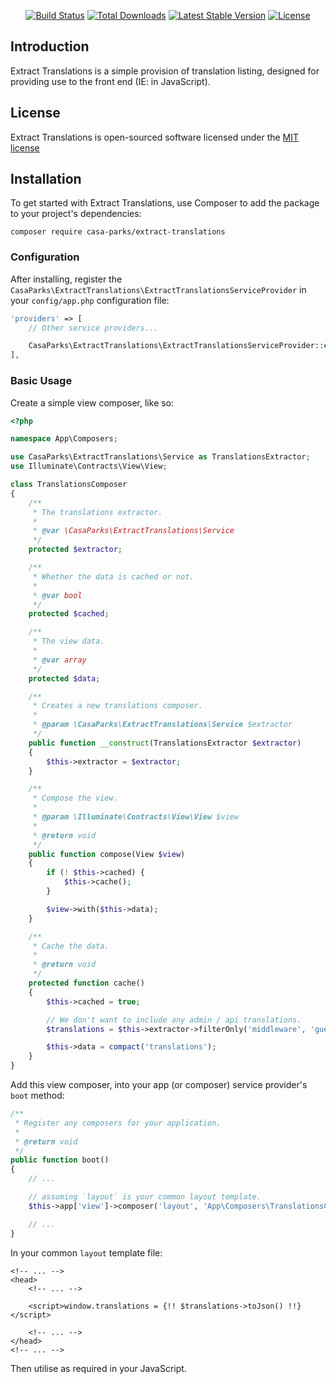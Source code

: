 <p align="center">
<a href="https://travis-ci.org/Casa-Parks/Extract-Translations"><img src="https://travis-ci.org/Casa-Parks/Extract-Translations.svg" alt="Build Status"></a>
<a href="https://packagist.org/packages/Casa-Parks/Extract-Translations"><img src="https://poser.pugx.org/Casa-Parks/Extract-Translations/d/total.svg" alt="Total Downloads"></a>
<a href="https://packagist.org/packages/Casa-Parks/Extract-Translations"><img src="https://poser.pugx.org/Casa-Parks/Extract-Translations/v/stable.svg" alt="Latest Stable Version"></a>
<a href="https://packagist.org/packages/Casa-Parks/Extract-Translations"><img src="https://poser.pugx.org/Casa-Parks/Extract-Translations/license.svg" alt="License"></a>
</p>

## Introduction

Extract Translations is a simple provision of translation listing, designed for providing use to the front end (IE: in JavaScript).

## License

Extract Translations is open-sourced software licensed under the [MIT license](http://opensource.org/licenses/MIT)

## Installation

To get started with Extract Translations, use Composer to add the package to your project's dependencies:

    composer require casa-parks/extract-translations

### Configuration

After installing, register the `CasaParks\ExtractTranslations\ExtractTranslationsServiceProvider` in your `config/app.php` configuration file:

```php
'providers' => [
    // Other service providers...

    CasaParks\ExtractTranslations\ExtractTranslationsServiceProvider::class,
],
```

### Basic Usage

Create a simple view composer, like so:

```php
<?php

namespace App\Composers;

use CasaParks\ExtractTranslations\Service as TranslationsExtractor;
use Illuminate\Contracts\View\View;

class TranslationsComposer
{
    /**
     * The translations extractor.
     *
     * @var \CasaParks\ExtractTranslations\Service
     */
    protected $extractor;

    /**
     * Whether the data is cached or not.
     *
     * @var bool
     */
    protected $cached;

    /**
     * The view data.
     *
     * @var array
     */
    protected $data;

    /**
     * Creates a new translations composer.
     *
     * @param \CasaParks\ExtractTranslations\Service $extractor
     */
    public function __construct(TranslationsExtractor $extractor)
    {
        $this->extractor = $extractor;
    }

    /**
     * Compose the view.
     *
     * @param \Illuminate\Contracts\View\View $view
     *
     * @return void
     */
    public function compose(View $view)
    {
        if (! $this->cached) {
            $this->cache();
        }

        $view->with($this->data);
    }

    /**
     * Cache the data.
     *
     * @return void
     */
    protected function cache()
    {
        $this->cached = true;

        // We don't want to include any admin / api translations.
        $translations = $this->extractor->filterOnly('middleware', 'guest', 'auth');

        $this->data = compact('translations');
    }
}
```

Add this view composer, into your app (or composer) service provider's `boot` method:

```php
/**
 * Register any composers for your application.
 *
 * @return void
 */
public function boot()
{
    // ...

    // assuming `layout` is your common layout template.
    $this->app['view']->composer('layout', 'App\Composers\TranslationsComposer');

    // ...
}
```

In your common `layout` template file:

```blade
<!-- ... -->
<head>
    <!-- ... -->

    <script>window.translations = {!! $translations->toJson() !!}</script>

    <!-- ... -->
</head>
<!-- ... -->
```

Then utilise as required in your JavaScript.
